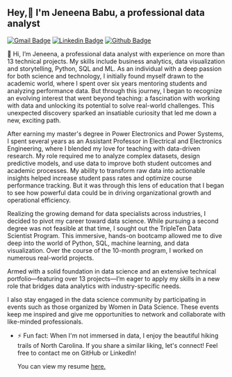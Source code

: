 ## Hey,👋 I'm Jeneena Babu, a professional data analyst
[![Gmail Badge](https://img.shields.io/badge/-jeneenababu@gmail.com-c14438?style=flat&logo=Gmail&logoColor=white&link=mailto:jeneenababu@gmail.com)](mailto:jeneenababu@gmail.com)
[![Linkedin Badge](https://img.shields.io/badge/-jeneenababu-0072b1?style=flat&logo=Linkedin&logoColor=white&link=https://www.linkedin.com/in/jeneenababu/)](https://www.linkedin.com/in/jeneenababu/) 
[![Github Badge](https://img.shields.io/badge/Github-Jeneena--91-grey?style=flat&logo=github&logoColor=white)](https://github.com/Jeneena-91/)

👋 Hi, I’m Jeneena, a professional data analyst with experience on more than 13 technical projects. My skills include business analytics, data visualization and storytelling, Python, SQL and ML. As an individual with a deep passion for both science and technology, I initially found myself drawn to the academic world, where I spent over six years mentoring students and analyzing performance data. But through this journey, I began to recognize an evolving interest that went beyond teaching: a fascination with working with data and unlocking its potential to solve real-world challenges. This unexpected discovery sparked an insatiable curiosity that led me down a new, exciting path.

After earning my master's degree in Power Electronics and Power Systems, I spent several years as an Assistant Professor in Electrical and Electronics Engineering, where I blended my love for teaching with data-driven research. My role required me to analyze complex datasets, design predictive models, and use data to improve both student outcomes and academic processes. My ability to transform raw data into actionable insights helped increase student pass rates and optimize course performance tracking. But it was through this lens of education that I began to see how powerful data could be in driving organizational growth and operational efficiency.

Realizing the growing demand for data specialists across industries, I decided to pivot my career toward data science. While pursuing a second degree was not feasible at that time, I sought out the TripleTen Data Scientist Program. This immersive, hands-on bootcamp allowed me to dive deep into the world of Python, SQL, machine learning, and data visualization. Over the course of the 10-month program, I worked on numerous real-world projects.

Armed with a solid foundation in data science and an extensive technical portfolio—featuring over 13 projects—I’m eager to apply my skills in a new role that bridges data analytics with industry-specific needs.

I also stay engaged in the data science community by participating in events such as those organized by Women in Data Science. These events keep me inspired and give me opportunities to network and collaborate with like-minded professionals.

- ⚡ Fun fact: When I'm not immersed in data, I enjoy the beautiful hiking trails of North Carolina. If you share a similar liking, let's connect!
Feel free to contact me on GitHub or LinkedIn!</p><p align='left'> You can view my resume <a href='https://drive.google.com/file/d/1WJb7yn0_0WrFcFWPnuP9uUBN4JAwWktk/view?usp=sharing ' target=_blank><u>here</u>.</a></p>
<!---
Jeneena-91/Jeneena-91 is a ✨ special ✨ repository because its `README.md` (this file) appears on your GitHub profile.
You can click the Preview link to take a look at your changes.
--->
